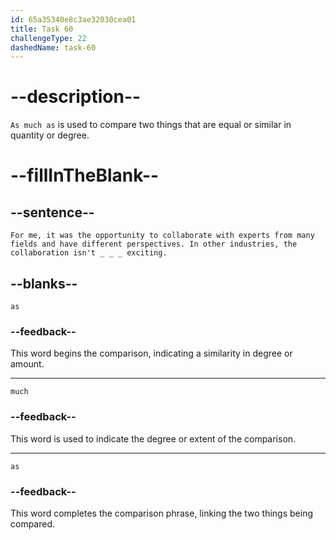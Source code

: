 ```yaml
---
id: 65a35340e8c3ae32030cea01
title: Task 60
challengeType: 22
dashedName: task-60
---
```


# --description--

`As much as` is used to compare two things that are equal or similar in quantity or degree.

# --fillInTheBlank--

## --sentence--

`For me, it was the opportunity to collaborate with experts from many fields and have different perspectives. In other industries, the collaboration isn't _ _ _ exciting.`

## --blanks--

`as`

### --feedback--

This word begins the comparison, indicating a similarity in degree or amount.

---

`much`

### --feedback--

This word is used to indicate the degree or extent of the comparison.

---

`as`

### --feedback--

This word completes the comparison phrase, linking the two things being compared.
